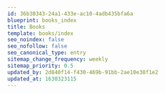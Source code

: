 ```yaml
---
id: 36b30343-24a1-433e-ac10-4adb435bfa6a
blueprint: books_index
title: Books
template: books/index
seo_noindex: false
seo_nofollow: false
seo_canonical_type: entry
sitemap_change_frequency: weekly
sitemap_priority: 0.5
updated_by: 2d840f14-f430-469b-91bb-2ae10e38f1e2
updated_at: 1630323115
---
```

